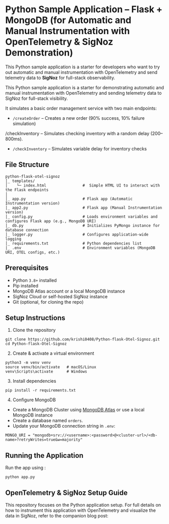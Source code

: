 # Python Sample Application – Flask + MongoDB (for Automatic and Manual Instrumentation with OpenTelemetry & SigNoz Demonstration)

This Python sample application is a starter for developers who want to try out automatic and manual instrumentation with OpenTelemetry and send telemetry data to **SigNoz** for full-stack observability.

This Python sample application is a starter for demonstrating automatic and manual instrumentation with OpenTelemetry and sending telemetry data to SigNoz for full-stack visibility.

It simulates a basic order management service with two main endpoints:

* `/createOrder` – Creates a new order (90% success, 10% failure simulation)

/checkInventory – Simulates checking inventory with a random delay (200–800ms).
* `/checkInventory` – Simulates variable delay for inventory checks

## File Structure
```
python-flask-otel-signoz
│_ templates/
│    └─ index.html                #  Simple HTML UI to interact with the Flask endpoints
│
│_ app.py                         # Flask app (Automatic Instrumentation version)
│_ app2.py                        # Flask app (Manual Instrumentation version)
│_ config.py                      # Loads environment variables and configures Flask app (e.g., MongoDB URI)
│_ db.py                          # Initializes PyMongo instance for database connection
│_ logger.py                      # Configures application-wide logging
│_ requirements.txt               # Python dependencies list
|_ .env                           # Environment variables (MongoDB URI, OTEL configs, etc.)
```
## Prerequisites

- Python `3.8+` installed
- Pip installed
- MongoDB Atlas account or a local MongoDB instance
- SigNoz Cloud or self-hosted SigNoz instance
- Git (optional, for cloning the repo)

## Setup Instructions

1. Clone the repository
```
git clone https://github.com/krishi0408/Python-flask-Otel-Signoz.git
cd Python-flask-Otel-Signoz
```
2. Create & activate a virtual environment
```
python3 -m venv venv
source venv/bin/activate   # macOS/Linux
venv\Scripts\activate      # Windows
```
3. Install dependencies
```
pip install -r requirements.txt
```
4. Configure MongoDB
* Create a MongoDB Cluster using [MongoDB Atlas](http://mongodb.com/atlas) or use a local MongoDB instance
* Create a database named `orders`.
* Update your MongoDB connection string in `.env`:
```
MONGO_URI = "mongodb+srv://<username>:<password>@<cluster-url>/<db-name>?retryWrites=true&w=majority"
```

## Running the Application
Run the app using :
```
python app.py
```

## OpenTelemetry & SigNoz Setup Guide
This repository focuses on the Python application setup.
For full details on how to instrument this application with OpenTelemetry and visualize the data in SigNoz, refer to the companion blog post:



